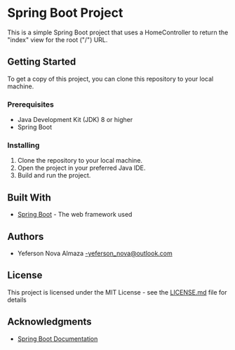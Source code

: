 # Spring Boot Project

This is a simple Spring Boot project that uses a HomeController to return the "index" view for the root ("/") URL.

## Getting Started

To get a copy of this project, you can clone this repository to your local machine.

### Prerequisites

- Java Development Kit (JDK) 8 or higher
- Spring Boot

### Installing

1. Clone the repository to your local machine.
2. Open the project in your preferred Java IDE.
3. Build and run the project.

## Built With

- [Spring Boot](https://spring.io/projects/spring-boot) - The web framework used

## Authors

- Yeferson Nova Almaza
-yeferson_nova@outlook.com

## License

This project is licensed under the MIT License - see the [LICENSE.md](LICENSE.md) file for details

## Acknowledgments

- [Spring Boot Documentation](https://docs.spring.io/spring-boot/docs/current/reference/htmlsingle/)
